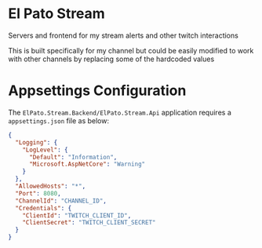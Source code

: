 # El Pato Stream

Servers and frontend for my stream alerts and other twitch interactions

This is built specifically for my channel but could be easily modified to work with other channels by replacing some of the hardcoded values

# Appsettings Configuration

The `ElPato.Stream.Backend/ElPato.Stream.Api` application requires a `appsettings.json` file as below:

```json
{
  "Logging": {
    "LogLevel": {
      "Default": "Information",
      "Microsoft.AspNetCore": "Warning"
    }
  },
  "AllowedHosts": "*",
  "Port": 8080,
  "ChannelId": "CHANNEL_ID",
  "Credentials": {
    "ClientId": "TWITCH_CLIENT_ID",
    "ClientSecret": "TWITCH_CLIENT_SECRET"
  }
}
```